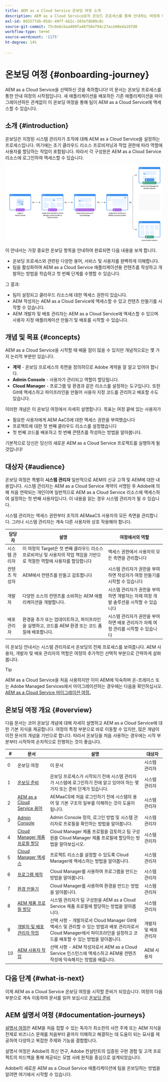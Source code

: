 ```yaml
---
title: AEM as a Cloud Service 온보딩 여정 소개
description: AEM as a Cloud Service로의 온보드 프로세스를 통해 안내하는 여정에 대한 개요를 보려면 여기를 클릭하십시오.
exl-id: 892577db-05dc-49ff-bb2c-203efdb89c8c
source-git-commit: 75c0e8cbaa409fa48750e794c27ace98eda107d0
workflow-type: tm+mt
source-wordcount: '1175'
ht-degree: 14%

---
```



# 온보딩 여정 {#onboarding-journey}

AEM as a Cloud Service을 선택하신 것을 축하합니다! 이 문서는 온보딩 프로세스를 통한 안내 여정의 시작점입니다. 새 애플리케이션을 배포하든 기존 애플리케이션을 마이그레이션하든 관계없이 이 온보딩 여정을 통해 팀이 AEM as a Cloud Service에 액세스할 수 있습니다.

## 소개 {#introduction}

온보딩은 지정된 시스템 관리자가 조직에 대해 AEM as a Cloud Service을 설정하는 프로세스입니다. 여기에는 초기 클라우드 리소스 프로비저닝과 작업 권한에 따라 역할에 사용자를 할당하는 작업이 포함됩니다. 따라서 각 구성원은 AEM as a Cloud Service 리소스에 로그인하여 액세스할 수 있습니다.

![온보딩 여정](/help/journey-onboarding/assets/onboarding-journey.png)

이 안내서는 가장 중요한 온보딩 항목을 안내하여 완료되면 다음 내용을 보게 합니다.

* 온보딩 프로세스와 관련된 다양한 용어, 서비스 및 사용자를 완벽하게 이해합니다.
* 팀을 활성화하여 AEM as a Cloud Service 애플리케이션용 컨텐츠를 작성하고 개발하는 방법을 학습하고 첫 번째 단계를 수행할 수 있습니다.

그 결과:

* 팀이 설정되고 클라우드 리소스에 대한 액세스 권한이 있습니다.
* AEM 작성자는 AEM as a Cloud Service에 액세스할 수 있고 컨텐츠 만들기를 시작할 수 있습니다.
* AEM 개발자 및 배포 관리자는 AEM as a Cloud Service에 액세스할 수 있으며 사용자 지정 애플리케이션 만들기 및 배포를 시작할 수 있습니다.

## 개념 및 목표 {#concepts}

AEM as a Cloud Service을 시작할 때 배울 점이 많을 수 있지만 개념적으로는 몇 가지 논리적 부분만 있습니다.

* **계약** - 온보딩 프로세스의 측면을 정의하므로 Adobe 계약을 잘 알고 있어야 합니다.
* **Admin Console** - 사용자가 관리되고 역할이 할당됩니다.
* **Cloud Manager** - 프로그램 및 환경과 같은 리소스를 설정하는 도구입니다. 또한 Git에 액세스하고 파이프라인을 만들어 사용자 지정 코드를 관리하고 배포할 수도 있습니다.

이러한 개념은 이 온보딩 여정에서 자세히 설명합니다. 목표는 여정 끝에 있는 사용자가

* 필요한 사용자에게 AEM AaCS에 대한 액세스 권한을 부여했습니다
* 프로젝트에 대한 첫 번째 클라우드 리소스를 설정했습니다
* 첫 번째 코드를 배포하고 첫 번째 콘텐츠를 작성하는 방법을 알아봅니다.

기본적으로 당신은 당신의 새로운 AEM as a Cloud Service 프로젝트를 실행하게 될 것입니다!

## 대상자 {#audience}

온보딩 여정은 특별히 **시스템 관리자** 일반적으로 AEM의 신규 고객 및 AEM에 대한 내용입니다. 시스템 관리자는 AEM as a Cloud Service 계약이 서명된 후 Adobe에 의해 처음 연락되는 개인이며 일반적으로 AEM as a Cloud Service 리소스에 액세스하여 설정하는 첫 번째 사용자입니다. 이 내용을 읽는 경우 시스템 관리자가 될 수 있습니다.

시스템 관리자는 액세스 권한부터 조직의 AEMaaCS 사용자의 모든 측면을 관리합니다. 그러나 시스템 관리자는 계속 다른 사용자와 상호 작용해야 합니다.

| 담당자 | 설명 | 여정에서의 역할 |
|---|---|---|
| 시스템 관리자 | 이 여정의 Target은 첫 번째 클라우드 리소스 프로비저닝 및 사용자의 작업 책임을 기반으로 적절한 역할에 사용자를 할당합니다 | 액세스 권한에서 사용자의 모든 측면을 관리합니다 |
| 컨텐츠 작성자 | AEM에서 컨텐츠를 만들고 검토합니다 | 시스템 관리자가 권한을 부여하면 작성자가 여정 만들기를 시작할 수 있습니다 |
| 개발자 | 다양한 소스의 컨텐츠를 소비하는 AEM 애플리케이션을 개발합니다. | 시스템 관리자가 권한을 부여하면 개발자는 자체 여정 개발 솔루션을 시작할 수 있습니다 |
| 배포 관리자 | 환경을 추가 또는 업데이트하고, 파이프라인을 실행하고, 코드를 AEM 환경 또는 코드 품질에 배포합니다. | 시스템 관리자가 권한을 부여하면 배포 관리자가 자체 여정 관리를 시작할 수 있습니다 |

이 온보딩 안내서는 시스템 관리자로서 온보딩의 전체 프로세스를 보여줍니다. AEM 사용자, 개발자 및 배포 관리자의 역할은 여정의 추가적인 선택적 부분으로 간략하게 살펴봅니다.

>[!TIP]
>
>AEM as a Cloud Service을 처음 사용하지만 이미 AEM에 익숙하며 온-프레미스 또는 Adobe Managed Services에서 마이그레이션하는 경우에는 다음을 확인하십시오. [AEM as a Cloud Service 마이그레이션 여정.](/help/journey-migration/getting-started.md)

## 온보딩 여정 개요 {#overview}

다음 문서는 코어 온보딩 개념에 대해 자세히 설명하고 AEM as a Cloud Service에 대한 기본 지식을 제공합니다. 여정의 특정 부분으로 바로 이동할 수 있지만, 많은 개념이 이전 문서의 개념을 기반으로 합니다. 따라서 온보딩을 처음 사용하는 경우에는 시작 부분부터 시작하여 순차적으로 진행하는 것이 좋습니다.

| # | 문서 | 설명 | 대상자 |
|---|---|---|---|
| 0 | 온보딩 여정 | 이 문서 | 시스템 관리자 |
| 1 | [온보딩 준비](preparation.md) | 온보딩 프로세스가 시작되기 전에 시스템 관리자가 시스템에 로그인하기 전에 알고 있어야 하는 몇 가지 또는 준비 단계가 있습니다. | 시스템 관리자 |
| 2 | [AEM as a Cloud Service 용어](terminology.md) | AEMaaCS에 처음 로그인하기 전에 시스템의 용어 및 기본 구조의 일부를 이해하는 것이 도움이 됩니다. | 시스템 관리자 |
| 3 | [Admin Console](admin-console.md) | Admin Console 정의, 로그인 방법 및 시스템 관리자로 프로필을 확인하는 방법을 알아봅니다. | 시스템 관리자 |
| 4 | [Cloud Manager 제품 프로필 할당](assign-profiles-cloud-manager.md) | Cloud Manager 제품 프로필을 검토하고 팀 구성원을 Cloud Manager 제품 프로필에 할당하는 방법을 알아보십시오. | 시스템 관리자 |
| 5 | [Cloud Manager 액세스](cloud-manager.md) | 프로젝트 리소스를 설정할 수 있도록 Cloud Manager에 액세스하는 방법을 알아봅니다. | 시스템 관리자 |
| 6 | [프로그램 제작](create-program.md) | Cloud Manager를 사용하여 프로그램을 만드는 방법을 알아봅니다. | 시스템 관리자 |
| 7 | [환경 만들기](create-environments.md) | Cloud Manager를 사용하여 환경을 만드는 방법을 알아봅니다. | 시스템 관리자 |
| 8 | [AEM 제품 프로필 할당](assign-profiles-aem.md) | 시스템 관리자가 팀 구성원을 AEM as a Cloud Service 제품 프로필에 할당하는 방법을 알아봅니다. | 시스템 관리자 |
| 9 | [개발자 및 배포 관리자 작업](developers.md) | 선택 사항 - 개발자로서 Cloud Manager Git에 액세스 및 관리할 수 있는 방법과 배포 관리자로서 Cloud Manager에서 파이프라인을 설정하고 코드를 배포할 수 있는 방법을 알아봅니다. | 개발자 및 배포 관리자 |
| 10 | [AEM 사용자 작업](aem-users.md) | 선택 사항 - AEM 작성자로서 AEM as a Cloud Service 인스턴스에 액세스하고 AEM용 컨텐츠 작성에 익숙해지는 방법을 배웁니다. | AEM 사용자 |

## 다음 단계 {#what-is-next}

이제 AEM as a Cloud Service 온보딩 여정을 시작할 준비가 되었습니다. 여정의 다음 부분으로 계속 이동하여 문서를 읽어 보십시오 [온보딩 준비](preparation.md)

## AEM 설명서 여정 {#documentation-journeys}

[설명서 여정](/help/journey-documentation/documentation-journeys.md)은 AEM을 처음 접할 수 있는 독자가 최소한의 사전 주제 또는 AEM 지식을 전제로 비즈니스 문제를 처음부터 끝까지 이해하고 해결하는 데 도움이 되는 묘사를 제공하여 다양하고 복잡한 주제와 기능을 결합합니다.

설명서 여정은 Adobe의 최신 연구, Adobe 컨설턴트의 입증된 구현 경험 및 고객 프로젝트의 피드백을 통해 제공되는 모범 사례 원칙을 중심으로 설계되었습니다.

Adobe이 새로운 AEM as a Cloud Service 애플리케이션에 팀을 온보딩하는 방법을 알려면 여기에서 시작할 수 있습니다.
